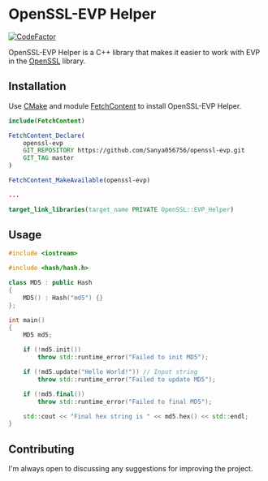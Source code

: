 # OpenSSL-EVP Helper

[![CodeFactor](https://www.codefactor.io/repository/github/sanya056756/openssl-evp/badge)](https://www.codefactor.io/repository/github/sanya056756/openssl-evp)

OpenSSL-EVP Helper is a C++ library that makes it easier to work with EVP in the [OpenSSL](https://github.com/openssl/openssl) library.

## Installation

Use [CMake](https://cmake.org/) and module [FetchContent](https://cmake.org/cmake/help/latest/module/FetchContent.html) to install OpenSSL-EVP Helper.

```cmake
include(FetchContent)

FetchContent_Declare(
    openssl-evp
    GIT_REPOSITORY https://github.com/Sanya056756/openssl-evp.git
    GIT_TAG master
)

FetchContent_MakeAvailable(openssl-evp)

...

target_link_libraries(target_name PRIVATE OpenSSL::EVP_Helper)
```

## Usage

```cpp
#include <iostream>

#include <hash/hash.h>

class MD5 : public Hash
{
    MD5() : Hash("md5") {}
};

int main()
{
    MD5 md5;

    if (!md5.init())
        throw std::runtime_error("Failed to init MD5");

    if (!md5.update("Hello World!")) // Input string
        throw std::runtime_error("Failed to update MD5");

    if (!md5.final())
        throw std::runtime_error("Failed to final MD5");

    std::cout << "Final hex string is " << md5.hex() << std::endl;
}
```

## Contributing

I'm always open to discussing any suggestions for improving the project.
